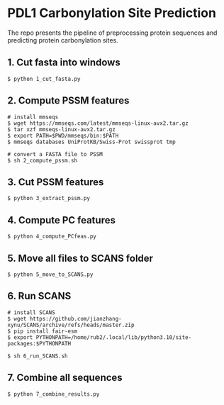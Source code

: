 # PDL1 Carbonylation Site Prediction

The repo presents the pipeline of preprocessing protein sequences and predicting protein carbonylation sites. 

## 1. Cut fasta into windows

```shell
$ python 1_cut_fasta.py 
```

## 2. Compute PSSM features

``` 
# install mmseqs
$ wget https://mmseqs.com/latest/mmseqs-linux-avx2.tar.gz
$ tar xzf mmseqs-linux-avx2.tar.gz
$ export PATH=$PWD/mmseqs/bin:$PATH
$ mmseqs databases UniProtKB/Swiss-Prot swissprot tmp

# convert a FASTA file to PSSM
$ sh 2_compute_pssm.sh 
```

## 3. Cut PSSM features

``` 
$ python 3_extract_pssm.py 
```

## 4. Compute PC features

``` 
$ python 4_compute_PCfeas.py 
```

## 5. Move all files to SCANS folder

``` 
$ python 5_move_to_SCANS.py 
```

## 6. Run SCANS

``` 
# install SCANS
$ wget https://github.com/jianzhang-xynu/SCANS/archive/refs/heads/master.zip
$ pip install fair-esm
$ export PYTHONPATH=/home/rub2/.local/lib/python3.10/site-packages:$PYTHONPATH

$ sh 6_run_SCANS.sh 
```

## 7. Combine all sequences

``` 
$ python 7_combine_results.py 
```
